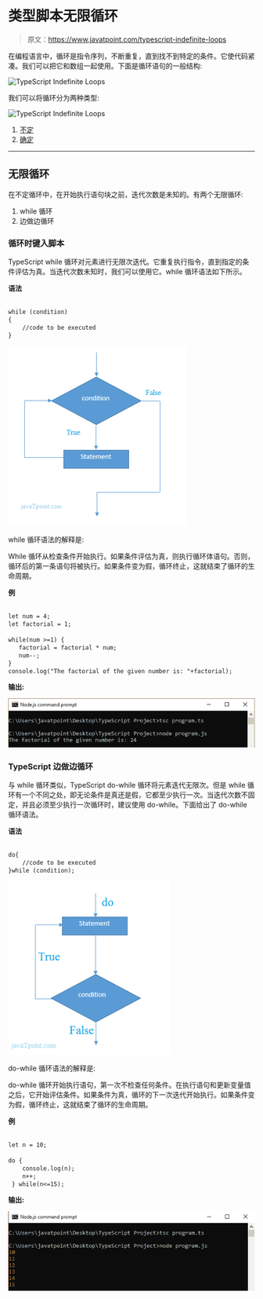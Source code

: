 # 类型脚本无限循环

> 原文：<https://www.javatpoint.com/typescript-indefinite-loops>

在编程语言中，循环是指令序列，不断重复，直到找不到特定的条件。它使代码紧凑。我们可以把它和数组一起使用。下面是循环语句的一般结构:

![TypeScript Indefinite Loops](img/c19ce700f947d4054287889d48a49ab5.png)

我们可以将循环分为两种类型:

![TypeScript Indefinite Loops](img/247feb78dd5e815ff70c200488579092.png)

1.  [不定](#indefinite)
2.  [确定](typescript-definite-loop)

* * *

## 无限循环

在不定循环中，在开始执行语句块之前，迭代次数是未知的。有两个无限循环:

1.  while 循环
2.  边做边循环

### 循环时键入脚本

TypeScript while 循环对元素进行无限次迭代。它重复执行指令，直到指定的条件评估为真。当迭代次数未知时，我们可以使用它。while 循环语法如下所示。

**语法**

```

while (condition)  
{  
    //code to be executed  
}

```

![TypeScript Indefinite Loops](img/b87f1dad8b61aa096a0fe2156af3e3be.png)

while 循环语法的解释是:

While 循环从检查条件开始执行。如果条件评估为真，则执行循环体语句。否则，循环后的第一条语句将被执行。如果条件变为假，循环终止，这就结束了循环的生命周期。

**例**

```

let num = 4;
let factorial = 1;

while(num >=1) {
   factorial = factorial * num;
   num--;
}
console.log("The factorial of the given number is: "+factorial);

```

**输出:**

![TypeScript Indefinite Loops](img/88c3d1057c1273e68b1eb05c4f38afed.png)

### TypeScript 边做边循环

与 while 循环类似，TypeScript do-while 循环将元素迭代无限次。但是 while 循环有一个不同之处，即无论条件是真还是假，它都至少执行一次。当迭代次数不固定，并且必须至少执行一次循环时，建议使用 do-while。下面给出了 do-while 循环语法。

**语法**

```

do{  
    //code to be executed  
}while (condition);  

```

![TypeScript Indefinite Loops](img/5dc51d8ddb2bab98f0fe227328524526.png)

do-while 循环语法的解释是:

do-while 循环开始执行语句，第一次不检查任何条件。在执行语句和更新变量值之后，它开始评估条件。如果条件为真，循环的下一次迭代开始执行。如果条件变为假，循环终止，这就结束了循环的生命周期。

**例**

```

let n = 10;

do { 
    console.log(n); 
    n++; 
 } while(n<=15); 

```

**输出:**

![TypeScript Indefinite Loops](img/72bc76ca93ee727b13d9bcaafa15c10b.png)
